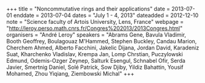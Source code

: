 +++
title = "Noncommutative rings and their applications"
date = 2013-07-01
enddate = 2013-07-04
dates = "July 1 - 4, 2013"
dateadded = 2012-12-10
note = "Science faculty of Artois University, Lens, France"
webpage = "http://leroy.perso.math.cnrs.fr/Congres%202013/2013Congres.html"
organisers = "André Leroy"
speakers = "Abrams Gene, Bavula Vladimir, Booth Geoffrey, Boulagouaz M'Hammed, Stephen Buckley, Candau Marion, Cherchem Ahmed, Alberto Facchini, Jakelic Dijana, Jordan David, Karadeniz Suat, Kharchenko Vladislav, Krempa Jan, Lomp Chrstian, Puczylowski Edmund, Odemis-Ozger Zeynep, Salturk Esengul, Schnabel Ofir, Serda Javier, Smertnig Daniel, Solé Patrick, Sow Djiby, Yildiz Bahattin, Yousif Mohamed, Zhou Yiqiang, Ziembowski Michal"
+++
